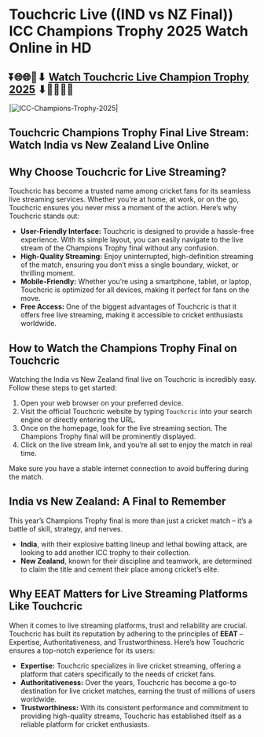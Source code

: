 # Touchcric Live ((IND vs NZ Final)) ICC Champions Trophy 2025 Watch Online in HD

## ⏬🌐🌐📌⬇ [Watch Touchcric Live Champion Trophy 2025](https://ptvsportshd.net/touchcric/) ⬇📌🌐🌐⏬

|![ICC-Champions-Trophy-2025](https://github.com/user-attachments/assets/eb0c49aa-ae7e-4ae0-a94f-0153617a517c)| 

## Touchcric Champions Trophy Final Live Stream: Watch India vs New Zealand Live Online

## Why Choose Touchcric for Live Streaming?

Touchcric has become a trusted name among cricket fans for its seamless live streaming services. Whether you’re at home, at work, or on the go, Touchcric ensures you never miss a moment of the action. Here’s why Touchcric stands out:

- **User-Friendly Interface:** Touchcric is designed to provide a hassle-free experience. With its simple layout, you can easily navigate to the live stream of the Champions Trophy final without any confusion.
- **High-Quality Streaming:** Enjoy uninterrupted, high-definition streaming of the match, ensuring you don’t miss a single boundary, wicket, or thrilling moment.
- **Mobile-Friendly:** Whether you’re using a smartphone, tablet, or laptop, Touchcric is optimized for all devices, making it perfect for fans on the move.
- **Free Access:** One of the biggest advantages of Touchcric is that it offers free live streaming, making it accessible to cricket enthusiasts worldwide.

## How to Watch the Champions Trophy Final on Touchcric

Watching the India vs New Zealand final live on Touchcric is incredibly easy. Follow these steps to get started:

1. Open your web browser on your preferred device.
2. Visit the official Touchcric website by typing `Touchcric` into your search engine or directly entering the URL.
3. Once on the homepage, look for the live streaming section. The Champions Trophy final will be prominently displayed.
4. Click on the live stream link, and you’re all set to enjoy the match in real time.

Make sure you have a stable internet connection to avoid buffering during the match.

## India vs New Zealand: A Final to Remember

This year’s Champions Trophy final is more than just a cricket match – it’s a battle of skill, strategy, and nerves. 

- **India**, with their explosive batting lineup and lethal bowling attack, are looking to add another ICC trophy to their collection.
- **New Zealand**, known for their discipline and teamwork, are determined to claim the title and cement their place among cricket’s elite.


## Why EEAT Matters for Live Streaming Platforms Like Touchcric

When it comes to live streaming platforms, trust and reliability are crucial. Touchcric has built its reputation by adhering to the principles of **EEAT** – Expertise, Authoritativeness, and Trustworthiness. Here’s how Touchcric ensures a top-notch experience for its users:

- **Expertise:** Touchcric specializes in live cricket streaming, offering a platform that caters specifically to the needs of cricket fans.
- **Authoritativeness:** Over the years, Touchcric has become a go-to destination for live cricket matches, earning the trust of millions of users worldwide.
- **Trustworthiness:** With its consistent performance and commitment to providing high-quality streams, Touchcric has established itself as a reliable platform for cricket enthusiasts.
